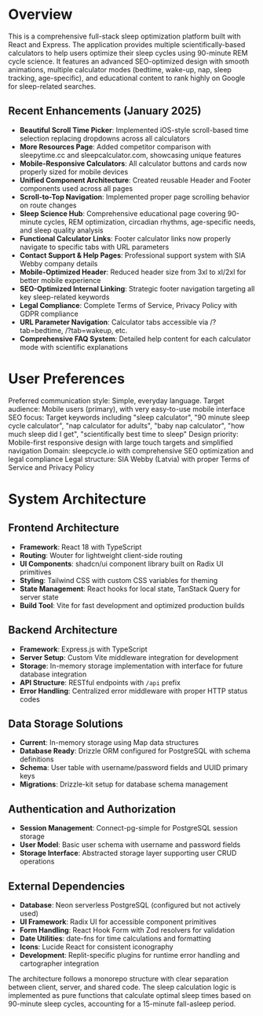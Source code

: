 # Overview

This is a comprehensive full-stack sleep optimization platform built with React and Express. The application provides multiple scientifically-based calculators to help users optimize their sleep cycles using 90-minute REM cycle science. It features an advanced SEO-optimized design with smooth animations, multiple calculator modes (bedtime, wake-up, nap, sleep tracking, age-specific), and educational content to rank highly on Google for sleep-related searches.

## Recent Enhancements (January 2025)
- **Beautiful Scroll Time Picker**: Implemented iOS-style scroll-based time selection replacing dropdowns across all calculators
- **More Resources Page**: Added competitor comparison with sleepytime.cc and sleepcalculator.com, showcasing unique features
- **Mobile-Responsive Calculators**: All calculator buttons and cards now properly sized for mobile devices
- **Unified Component Architecture**: Created reusable Header and Footer components used across all pages
- **Scroll-to-Top Navigation**: Implemented proper page scrolling behavior on route changes
- **Sleep Science Hub**: Comprehensive educational page covering 90-minute cycles, REM optimization, circadian rhythms, age-specific needs, and sleep quality analysis
- **Functional Calculator Links**: Footer calculator links now properly navigate to specific tabs with URL parameters
- **Contact Support & Help Pages**: Professional support system with SIA Webby company details
- **Mobile-Optimized Header**: Reduced header size from 3xl to xl/2xl for better mobile experience
- **SEO-Optimized Internal Linking**: Strategic footer navigation targeting all key sleep-related keywords
- **Legal Compliance**: Complete Terms of Service, Privacy Policy with GDPR compliance
- **URL Parameter Navigation**: Calculator tabs accessible via /?tab=bedtime, /?tab=wakeup, etc.
- **Comprehensive FAQ System**: Detailed help content for each calculator mode with scientific explanations

# User Preferences

Preferred communication style: Simple, everyday language.
Target audience: Mobile users (primary), with very easy-to-use mobile interface
SEO focus: Target keywords including "sleep calculator", "90 minute sleep cycle calculator", "nap calculator for adults", "baby nap calculator", "how much sleep did I get", "scientifically best time to sleep"
Design priority: Mobile-first responsive design with large touch targets and simplified navigation
Domain: sleepcycle.io with comprehensive SEO optimization and legal compliance
Legal structure: SIA Webby (Latvia) with proper Terms of Service and Privacy Policy

# System Architecture

## Frontend Architecture
- **Framework**: React 18 with TypeScript
- **Routing**: Wouter for lightweight client-side routing
- **UI Components**: shadcn/ui component library built on Radix UI primitives
- **Styling**: Tailwind CSS with custom CSS variables for theming
- **State Management**: React hooks for local state, TanStack Query for server state
- **Build Tool**: Vite for fast development and optimized production builds

## Backend Architecture
- **Framework**: Express.js with TypeScript
- **Server Setup**: Custom Vite middleware integration for development
- **Storage**: In-memory storage implementation with interface for future database integration
- **API Structure**: RESTful endpoints with `/api` prefix
- **Error Handling**: Centralized error middleware with proper HTTP status codes

## Data Storage Solutions
- **Current**: In-memory storage using Map data structures
- **Database Ready**: Drizzle ORM configured for PostgreSQL with schema definitions
- **Schema**: User table with username/password fields and UUID primary keys
- **Migrations**: Drizzle-kit setup for database schema management

## Authentication and Authorization
- **Session Management**: Connect-pg-simple for PostgreSQL session storage
- **User Model**: Basic user schema with username and password fields
- **Storage Interface**: Abstracted storage layer supporting user CRUD operations

## External Dependencies
- **Database**: Neon serverless PostgreSQL (configured but not actively used)
- **UI Framework**: Radix UI for accessible component primitives
- **Form Handling**: React Hook Form with Zod resolvers for validation
- **Date Utilities**: date-fns for time calculations and formatting
- **Icons**: Lucide React for consistent iconography
- **Development**: Replit-specific plugins for runtime error handling and cartographer integration

The architecture follows a monorepo structure with clear separation between client, server, and shared code. The sleep calculation logic is implemented as pure functions that calculate optimal sleep times based on 90-minute sleep cycles, accounting for a 15-minute fall-asleep period.